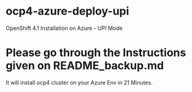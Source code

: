 # ocp4-azure-deploy-upi
OpenShift 4.1 Installation on Azure - UPI Mode

# Please go through the Instructions given on README_backup.md
It will install ocp4 cluster on your Azure Env in 21 Minutes.
